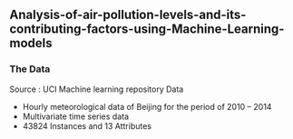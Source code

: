 ## Analysis-of-air-pollution-levels-and-its-contributing-factors-using-Machine-Learning-models

### The Data 
Source : UCI Machine learning repository
Data 
- Hourly meteorological data of Beijing for the period of 2010 – 2014
- Multivariate time series data 
- 43824 Instances and 13 Attributes
